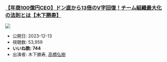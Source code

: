 ### [【年商100億円CEO】ドン底から13倍のV字回復！チーム組織最大化の法則とは【木下勝寿】](https://www.youtube.com/watch?v=wLraKCoPkpc)
[![](https://img.youtube.com/vi/wLraKCoPkpc/sddefault.jpg)](https://www.youtube.com/watch?v=wLraKCoPkpc)
-   公開日: 2023-12-13
-   視聴数: 53,959
-   **いいね数: 744**
-   出演者: 木下勝寿, [高橋弘樹](/rehacq_fan/people/高橋弘樹 "wikilink")
